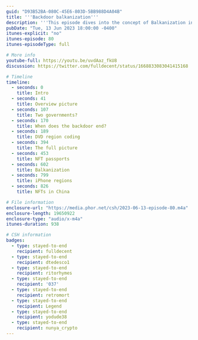 ```yaml
---
guid: "D93B52BA-080C-45E6-803D-5BB988D4A04B"
title: '''Backdoor balkanization'''
description: '''This episode dives into the concept of Balkanization in the context of decentralized systems. We discuss multi-region application models and present a workshop on how to implement the European Data Act - a kill switch required for smart contracts. We also reveal about our new branding repo, and discuss the intriguing concept of an NFT vending machine in Guiyang.''' 
pubDate: "Tue, 13 Jun 2023 18:00:00 -0400"
itunes-explicit: "no"
itunes-episode: 80
itunes-episodeType: full

# More info
youtube-full: https://youtu.be/uvdAaz_fkU8
discussion: https://twitter.com/fulldecent/status/1668833083041415168

# Timeline
timeline:
  - seconds: 0
    title: Intro
  - seconds: 41
    title: Overview picture
  - seconds: 107
    title: Two governments?
  - seconds: 170
    title: When does the backdoor end?
  - seconds: 189
    title: DVD region coding
  - seconds: 394
    title: The full picture
  - seconds: 453
    title: NFT passports
  - seconds: 602
    title: Balkanization
  - seconds: 799
    title: iPhone regions
  - seconds: 826
    title: NFTs in China

# File information
enclosure-url: "https://media.phor.net/csh/2023-06-13-episode-80.m4a"
enclosure-length: 19650922
enclosure-type: "audio/x-m4a"
itunes-duration: 938

# CSH information
badges:
  - type: stayed-to-end
    recipient: fulldecent
  - type: stayed-to-end
    recipient: dtedesco1
  - type: stayed-to-end
    recipient: ritorhymes
  - type: stayed-to-end
    recipient: '037'
  - type: stayed-to-end
    recipient: retromort
  - type: stayed-to-end
    recipient: Legend
  - type: stayed-to-end
    recipient: yodude38
  - type: stayed-to-end
    recipient: nunya_crypto
---
```

